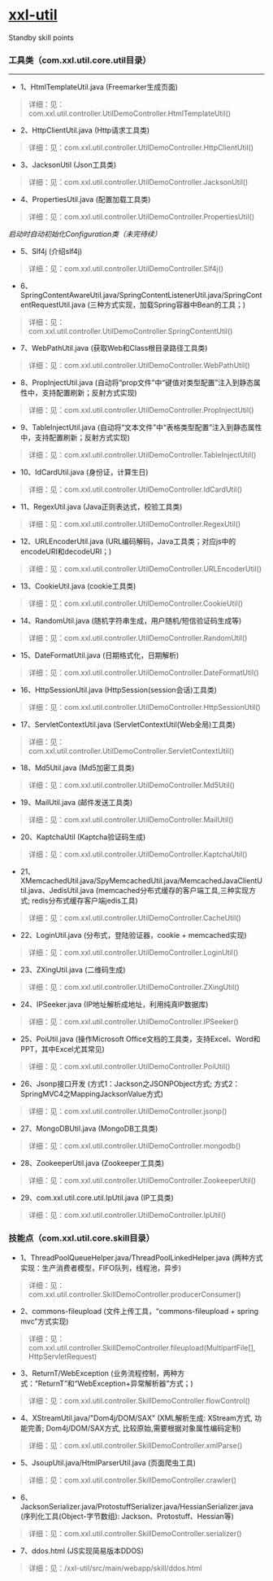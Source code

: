 # [xxl-util](https://github.com/xuxueli/xxl-incubator/tree/master/xxl-util)
Standby skill points


### 工具类（com.xxl.util.core.util目录）
***
* 1、HtmlTemplateUtil.java (Freemarker生成页面)
> 详细：见：com.xxl.util.controller.UtilDemoController.HtmlTemplateUtil()

* 2、HttpClientUtil.java		(Http请求工具类)
> 详细：见：com.xxl.util.controller.UtilDemoController.HttpClientUtil()

* 3、JacksonUtil		(Json工具类)
> 详细：见：com.xxl.util.controller.UtilDemoController.JacksonUtil()

* 4、PropertiesUtil.java		(配置加载工具类)
> 详细：见：com.xxl.util.controller.UtilDemoController.PropertiesUtil()

*启动时自动初始化Configuration类（未完待续）*

* 5、Slf4j	(介绍slf4j)
> 详细：见：com.xxl.util.controller.UtilDemoController.Slf4j()

* 6、SpringContentAwareUtil.java/SpringContentListenerUtil.java/SpringContentRequestUtil.java		(三种方式实现，加载Spring容器中Bean的工具；)
> 详细：见：com.xxl.util.controller.UtilDemoController.SpringContentUtil()

* 7、WebPathUtil.java	(获取Web和Class根目录路径工具类)
> 详细：见：com.xxl.util.controller.UtilDemoController.WebPathUtil()

* 8、PropInjectUtil.java		(自动将“prop文件”中“键值对类型配置”注入到静态属性中，支持配置刷新；反射方式实现)
> 详细：见：com.xxl.util.controller.UtilDemoController.PropInjectUtil()

* 9、TableInjectUtil.java	(自动将“文本文件”中“表格类型配置”注入到静态属性中，支持配置刷新；反射方式实现)
> 详细：见：com.xxl.util.controller.UtilDemoController.TableInjectUtil()

* 10、IdCardUtil.java	(身份证，计算生日)
> 详细：见：com.xxl.util.controller.UtilDemoController.IdCardUtil()

* 11、RegexUtil.java	(Java正则表达式，校验工具类)
> 详细：见：com.xxl.util.controller.UtilDemoController.RegexUtil()

* 12、URLEncoderUtil.java	(URL编码解码，Java工具类；对应js中的encodeURI和decodeURI；)
> 详细：见：com.xxl.util.controller.UtilDemoController.URLEncoderUtil()

* 13、CookieUtil.java	(cookie工具类)
> 详细：见：com.xxl.util.controller.UtilDemoController.CookieUtil()

* 14、RandomUtil.java	(随机字符串生成，用户随机/短信验证码生成等)
> 详细：见：com.xxl.util.controller.UtilDemoController.RandomUtil()

* 15、DateFormatUtil.java	(日期格式化，日期解析)
> 详细：见：com.xxl.util.controller.UtilDemoController.DateFormatUtil()

* 16、HttpSessionUtil.java	(HttpSession(session会话)工具类)
> 详细：见：com.xxl.util.controller.UtilDemoController.HttpSessionUtil()

* 17、ServletContextUtil.java	(ServletContextUtil(Web全局)工具类)
> 详细：见：com.xxl.util.controller.UtilDemoController.ServletContextUtil()

* 18、Md5Util.java	(Md5加密工具类)
> 详细：见：com.xxl.util.controller.UtilDemoController.Md5Util()

* 19、MailUtil.java	(邮件发送工具类)
> 详细：见：com.xxl.util.controller.UtilDemoController.MailUtil()

* 20、KaptchaUtil	(Kaptcha验证码生成)
> 详细：见：com.xxl.util.controller.UtilDemoController.KaptchaUtil()

* 21、XMemcachedUtil.java/SpyMemcachedUtil.java/MemcachedJavaClientUtil.java、JedisUtil.java	(memcached分布式缓存的客户端工具,三种实现方式; redis分布式缓存客户端jedis工具)
> 详细：见：com.xxl.util.controller.UtilDemoController.CacheUtil()

* 22、LoginUtil.java		(分布式，登陆验证器，cookie + memcached实现)
> 详细：见：com.xxl.util.controller.UtilDemoController.LoginUtil()

* 23、ZXingUtil.java		(二维码生成)
> 详细：见：com.xxl.util.controller.UtilDemoController.ZXingUtil()

* 24、IPSeeker.java		(IP地址解析成地址，利用纯真IP数据库)
> 详细：见：com.xxl.util.controller.UtilDemoController.IPSeeker()

- 25、PoiUtil.java	(操作Microsoft Office文档的工具类，支持Excel、Word和PPT，其中Excel尤其常见)
> 详细：见：com.xxl.util.controller.UtilDemoController.PoiUtil()

- 26、Jsonp接口开发  (方式1：Jackson之JSONPObject方式; 方式2：SpringMVC4之MappingJacksonValue方式)
> 详细：见：com.xxl.util.controller.UtilDemoController.jsonp()

- 27、MongoDBUtil.java  (MongoDB工具类)
> 详细：见：com.xxl.util.controller.UtilDemoController.mongodb()

- 28、ZookeeperUtil.java  (Zookeeper工具类)
> 详细：见：com.xxl.util.controller.UtilDemoController.ZookeeperUtil()

- 29、com.xxl.util.core.util.IpUtil.java  (IP工具类)
> 详细：见：com.xxl.util.controller.UtilDemoController.IpUtil()

### 技能点（com.xxl.util.core.skill目录）
- 1、ThreadPoolQueueHelper.java/ThreadPoolLinkedHelper.java	(两种方式实现：生产消费者模型，FIFO队列，线程池，异步)
> 详细：见：com.xxl.util.controller.SkillDemoController.producerConsumer()

- 2、commons-fileupload		(文件上传工具，“commons-fileupload + spring mvc”方式实现)
> 详细：见：com.xxl.util.controller.SkillDemoController.fileupload(MultipartFile[], HttpServletRequest)

- 3、ReturnT/WebException		(业务流程控制，两种方式：“ReturnT”和“WebException+异常解析器”方式；)
> 详细：见：com.xxl.util.controller.SkillDemoController.flowControl()

- 4、XStreamUtil.java/"Dom4j/DOM/SAX"     (XML解析生成: XStream方式, 功能完善; Dom4j/DOM/SAX方式, 比较原始,需要根据对象属性编码定制)
> 详细：见：com.xxl.util.controller.SkillDemoController.xmlParse()

- 5、JsoupUtil.java/HtmlParserUtil.java    (页面爬虫工具)
> 详细：见：com.xxl.util.controller.SkillDemoController.crawler()

- 6、JacksonSerializer.java/ProtostuffSerializer.java/HessianSerializer.java    (序列化工具(Object-字节数组): Jackson、Protostuff、Hessian等)
> 详细：见：com.xxl.util.controller.SkillDemoController.serializer()

- 7、ddos.html  (JS实现简易版本DDOS)
> 详细：见：/xxl-util/src/main/webapp/skill/ddos.html